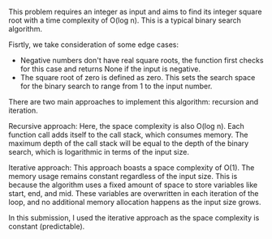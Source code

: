 This problem requires an integer as input and aims to find its integer square root with a time complexity of O(log n). This is a typical binary search algorithm.

Fisrtly, we take consideration of some edge cases: 
- Negative numbers don't have real square roots, the function first checks for this case and returns None if the input is negative.
- The square root of zero is defined as zero. This sets the search space for the binary search to range from 1 to the input number.

There are two main approaches to implement this algorithm: recursion and iteration.

Recursive approach: Here, the space complexity is also O(log n). Each function call adds itself to the call stack, which consumes memory. The maximum depth of the call stack will be equal to the depth of the binary search, which is logarithmic in terms of the input size.

Iterative approach: This approach boasts a space complexity of O(1). The memory usage remains constant regardless of the input size. This is because the algorithm uses a fixed amount of space to store variables like start, end, and mid. These variables are overwritten in each iteration of the loop, and no additional memory allocation happens as the input size grows.

In this submission, I used the iterative approach as the space complexity is constant (predictable).